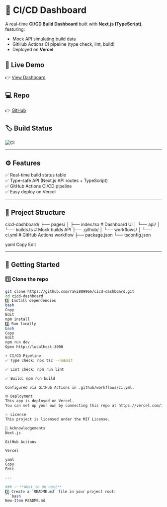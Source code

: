 # 🚀 CI/CD Dashboard

A real-time **CI/CD Build Dashboard** built with **Next.js (TypeScript)**, featuring:
- Mock API simulating build data
- GitHub Actions CI pipeline (type check, lint, build)
- Deployed on **Vercel**

## 🌟 Live Demo
👉 [View Dashboard](https://cicd-dashboard.vercel.app)

## 💻 Repo
👉 [GitHub](https://github.com/raki889966/cicd-dashboard)

## 🏷 Build Status
![CI](https://github.com/raki889966/cicd-dashboard/actions/workflows/ci.yml/badge.svg)

---

## ⚙️ Features

✅ Real-time build status table  
✅ Type-safe API (Next.js API routes + TypeScript)  
✅ GitHub Actions CI/CD pipeline  
✅ Easy deploy on Vercel  

---

## 📂 Project Structure
cicd-dashboard/
├── pages/
│ ├── index.tsx # Dashboard UI
│ └── api/
│ └── builds.ts # Mock builds API
├── .github/
│ └── workflows/
│ └── ci.yml # GitHub Actions workflow
├── package.json
└── tsconfig.json

yaml
Copy
Edit

---

## 🚀 Getting Started

### 1️⃣ Clone the repo
```bash
git clone https://github.com/raki889966/cicd-dashboard.git
cd cicd-dashboard
2️⃣ Install dependencies
bash
Copy
Edit
npm install
3️⃣ Run locally
bash
Copy
Edit
npm run dev
Open http://localhost:3000

⚡ CI/CD Pipeline
✅ Type check: npx tsc --noEmit

✅ Lint check: npm run lint

✅ Build: npm run build

Configured via GitHub Actions in .github/workflows/ci.yml.

🌐 Deployment
This app is deployed on Vercel.
You can set up your own by connecting this repo at https://vercel.com/import.

✨ License
This project is licensed under the MIT License.

🙌 Acknowledgements
Next.js

GitHub Actions

Vercel

yaml
Copy
Edit

---

### ✅ **What to do next**
1️⃣ Create a `README.md` file in your project root:
```bash
New-Item README.md